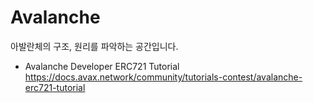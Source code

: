 # Avalanche

아발란체의 구조, 원리를 파악하는 공간입니다.  
- Avalanche Developer ERC721 Tutorial  
https://docs.avax.network/community/tutorials-contest/avalanche-erc721-tutorial  




